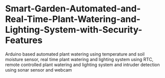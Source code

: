 # Smart-Garden-Automated-and-Real-Time-Plant-Watering-and-Lighting-System-with-Security-Features
Arduino based automated plant watering using temperature and soil moisture sensor, real time plant watering and lighting system using RTC, remote controlled plant watering and lighting system and intruder detection using sonar sensor and webcam
